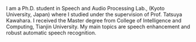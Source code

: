  I am a Ph.D. student in Speech and Audio Processing Lab., (Kyoto University, Japan) where I studied under the supervision of Prof. Tatsuya Kawahara. I received the Master degree from College of Intelligence and Computing, Tianjin University. My main topics are speech enhancement and robust automatic speech recognition. <br><br>


